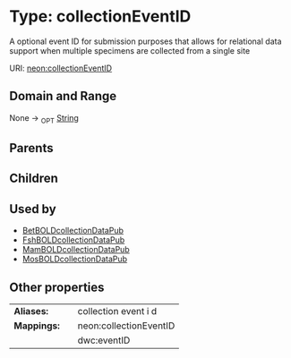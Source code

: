 
# Type: collectionEventID


A optional event ID for submission purposes that allows for relational data support when multiple specimens are collected from a single site

URI: [neon:collectionEventID](https://data.neonscience.org/collectionEventID)


## Domain and Range

None ->  <sub>OPT</sub> [String](types/String.md)

## Parents


## Children


## Used by

 * [BetBOLDcollectionDataPub](BetBOLDcollectionDataPub.md)
 * [FshBOLDcollectionDataPub](FshBOLDcollectionDataPub.md)
 * [MamBOLDcollectionDataPub](MamBOLDcollectionDataPub.md)
 * [MosBOLDcollectionDataPub](MosBOLDcollectionDataPub.md)

## Other properties

|  |  |  |
| --- | --- | --- |
| **Aliases:** | | collection event i d |
| **Mappings:** | | neon:collectionEventID |
|  | | dwc:eventID |

